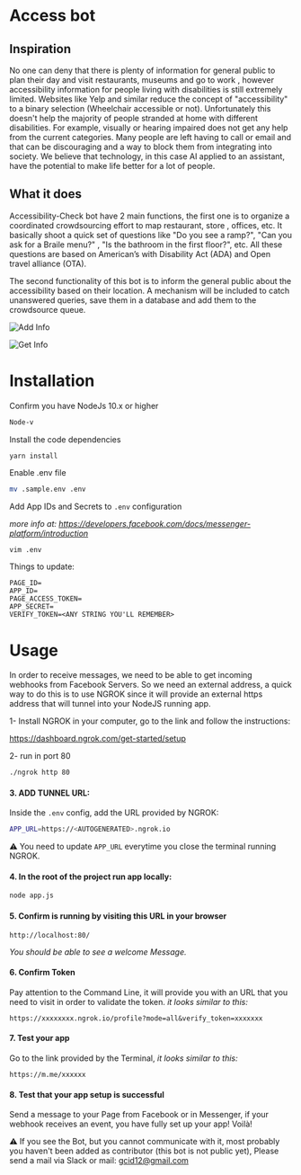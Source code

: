 
# Access bot

## Inspiration
No one can deny that there is plenty of information for general public to plan their day and visit restaurants, museums and go to work , however accessibility information for people living with disabilities is still extremely limited.  Websites like Yelp and similar reduce the concept of "accessibility" to a binary selection (Wheelchair accessible or not).  Unfortunately this doesn't help the majority of people stranded at home with different disabilities. For example, visually or hearing impaired does not get any help from the current categories.  Many people are left having to call or email and that can be discouraging and a way to block them from integrating into society. We believe that technology, in this case AI applied to an assistant,  have the potential to make life better for a lot of people.

## What it does
Accessibility-Check bot have 2 main functions, the first one is to organize a coordinated crowdsourcing effort to map restaurant, store , offices, etc.  It basically shoot  a quick set of questions like "Do you see a ramp?", "Can you ask for a Braile menu?" , "Is the bathroom in the first floor?", etc.  All these questions are based on American’s with Disability Act (ADA) and Open travel alliance (OTA).  

The second functionality of this bot is to inform the general public about the accessibility based on their location. A mechanism will be included to catch unanswered queries, save them in a database and add them to the crowdsource queue.



![Add Info](https://user-images.githubusercontent.com/6516814/83339081-fea49780-a27e-11ea-8b7e-cd6917bf35ce.jpg)

![Get Info](https://user-images.githubusercontent.com/6516814/83339102-33185380-a27f-11ea-8403-c7600cf544b7.jpg)

# Installation

Confirm you have NodeJs 10.x or higher

```bash
Node-v
```

Install the code dependencies

```
yarn install
```

Enable .env file

```bash
mv .sample.env .env
```

Add App IDs and Secrets to `.env` configuration

_more info at: https://developers.facebook.com/docs/messenger-platform/introduction_

```bash
vim .env
```

Things to update:

```
PAGE_ID=
APP_ID=
PAGE_ACCESS_TOKEN=
APP_SECRET=
VERIFY_TOKEN=<ANY STRING YOU'LL REMEMBER>
```


# Usage

In order to receive messages, we need to be able to get incoming webhooks from Facebook Servers. So we need an external address, a quick way to do this is to use NGROK since it will provide an external https address that will tunnel into your NodeJS running app.

1- Install NGROK in your computer, go to the link and follow the instructions:

https://dashboard.ngrok.com/get-started/setup

2- run in port 80

```bash
./ngrok http 80
```


#### 3. ADD TUNNEL URL:

Inside the `.env` config, add the URL provided by NGROK:

```bash
APP_URL=https://<AUTOGENERATED>.ngrok.io
```

⚠️ You need to update `APP_URL`  everytime you close the terminal running NGROK.


#### 4. In the root of the project run app locally:

```bash
node app.js
```
 
 #### 5. Confirm is running by visiting this URL in your browser

`http://localhost:80/`

_You should be able to see a welcome Message._


#### 6. Confirm Token
Pay attention to the Command Line, it will provide you with an URL that you need to visit in order to validate the token.  _it looks similar to this:_

`https://xxxxxxxx.ngrok.io/profile?mode=all&verify_token=xxxxxxx`


#### 7. Test your app 
Go to the link provided by the Terminal, _it looks similar to this:_

`https://m.me/xxxxxx`

#### 8. Test that your app setup is successful

  Send a message to your Page from Facebook or in Messenger, if your webhook receives an event, you have fully set up your app! Voilà!

⚠️ If you see the Bot, but you cannot communicate with it, most probably you haven't been added as contributor (this bot is not public yet),
Please send a mail via Slack or mail: gcid12@gmail.com








